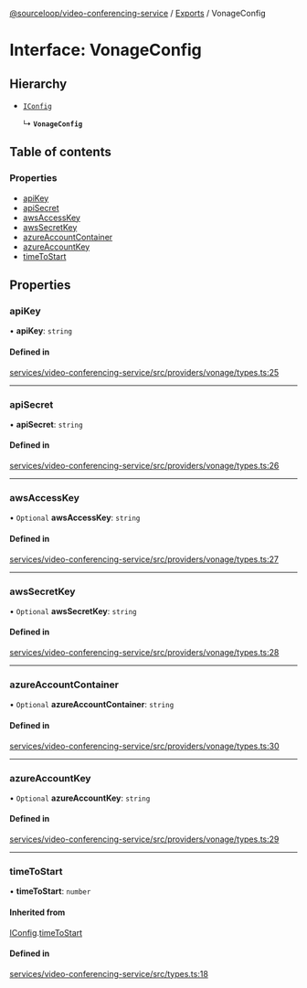 [@sourceloop/video-conferencing-service](../README.md) / [Exports](../modules.md) / VonageConfig

# Interface: VonageConfig

## Hierarchy

- [`IConfig`](IConfig.md)

  ↳ **`VonageConfig`**

## Table of contents

### Properties

- [apiKey](VonageConfig.md#apikey)
- [apiSecret](VonageConfig.md#apisecret)
- [awsAccessKey](VonageConfig.md#awsaccesskey)
- [awsSecretKey](VonageConfig.md#awssecretkey)
- [azureAccountContainer](VonageConfig.md#azureaccountcontainer)
- [azureAccountKey](VonageConfig.md#azureaccountkey)
- [timeToStart](VonageConfig.md#timetostart)

## Properties

### apiKey

• **apiKey**: `string`

#### Defined in

[services/video-conferencing-service/src/providers/vonage/types.ts:25](https://github.com/sourcefuse/loopback4-microservice-catalog/blob/00e854d46/services/video-conferencing-service/src/providers/vonage/types.ts#L25)

___

### apiSecret

• **apiSecret**: `string`

#### Defined in

[services/video-conferencing-service/src/providers/vonage/types.ts:26](https://github.com/sourcefuse/loopback4-microservice-catalog/blob/00e854d46/services/video-conferencing-service/src/providers/vonage/types.ts#L26)

___

### awsAccessKey

• `Optional` **awsAccessKey**: `string`

#### Defined in

[services/video-conferencing-service/src/providers/vonage/types.ts:27](https://github.com/sourcefuse/loopback4-microservice-catalog/blob/00e854d46/services/video-conferencing-service/src/providers/vonage/types.ts#L27)

___

### awsSecretKey

• `Optional` **awsSecretKey**: `string`

#### Defined in

[services/video-conferencing-service/src/providers/vonage/types.ts:28](https://github.com/sourcefuse/loopback4-microservice-catalog/blob/00e854d46/services/video-conferencing-service/src/providers/vonage/types.ts#L28)

___

### azureAccountContainer

• `Optional` **azureAccountContainer**: `string`

#### Defined in

[services/video-conferencing-service/src/providers/vonage/types.ts:30](https://github.com/sourcefuse/loopback4-microservice-catalog/blob/00e854d46/services/video-conferencing-service/src/providers/vonage/types.ts#L30)

___

### azureAccountKey

• `Optional` **azureAccountKey**: `string`

#### Defined in

[services/video-conferencing-service/src/providers/vonage/types.ts:29](https://github.com/sourcefuse/loopback4-microservice-catalog/blob/00e854d46/services/video-conferencing-service/src/providers/vonage/types.ts#L29)

___

### timeToStart

• **timeToStart**: `number`

#### Inherited from

[IConfig](IConfig.md).[timeToStart](IConfig.md#timetostart)

#### Defined in

[services/video-conferencing-service/src/types.ts:18](https://github.com/sourcefuse/loopback4-microservice-catalog/blob/00e854d46/services/video-conferencing-service/src/types.ts#L18)
